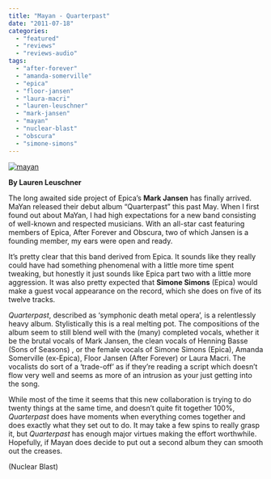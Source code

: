 ```yaml
---
title: "Mayan - Quarterpast"
date: "2011-07-18"
categories: 
  - "featured"
  - "reviews"
  - "reviews-audio"
tags: 
  - "after-forever"
  - "amanda-somerville"
  - "epica"
  - "floor-jansen"
  - "laura-macri"
  - "lauren-leuschner"
  - "mark-jansen"
  - "mayan"
  - "nuclear-blast"
  - "obscura"
  - "simone-simons"
---
```


[![](http://www.hellbound.ca/wp-content/uploads/2011/07/mayan.jpg "mayan")](http://www.hellbound.ca/wp-content/uploads/2011/07/mayan.jpg)

**By Lauren Leuschner**

The long awaited side project of Epica’s **Mark Jansen** has finally arrived. MaYan released their debut album “Quarterpast” this past May. When I first found out about MaYan, I had high expectations for a new band consisting of well-known and respected musicians. With an all-star cast featuring members of Epica, After Forever and Obscura, two of which Jansen is a founding member, my ears were open and ready.

It’s pretty clear that this band derived from Epica. It sounds like they really could have had something phenomenal with a little more time spent tweaking, but honestly it just sounds like Epica part two with a little more aggression. It was also pretty expected that **Simone Simons** (Epica) would make a guest vocal appearance on the record, which she does on five of its twelve tracks.

_Quarterpast_, described as ‘symphonic death metal opera’, is a relentlessly heavy album. Stylistically this is a real melting pot. The compositions of the album seem to still blend well with the (many) completed vocals, whether it be the brutal vocals of Mark Jansen, the clean vocals of Henning Basse (Sons of Seasons) , or the female vocals of Simone Simons (Epica), Amanda Somerville (ex-Epica), Floor Jansen (After Forever) or Laura Macri. The vocalists do sort of a ‘trade-off’ as if they’re reading a script which doesn’t flow very well and seems as more of an intrusion as your just getting into the song.

While most of the time it seems that this new collaboration is trying to do twenty things at the same time, and doesn’t quite fit together 100%, _Quarterpast_ does have moments when everything comes together and does exactly what they set out to do. It may take a few spins to really grasp it, but _Quarterpast_ has enough major virtues making the effort worthwhile. Hopefully, if Mayan does decide to put out a second album they can smooth out the creases.

(Nuclear Blast)
